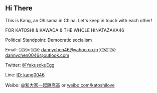 ## Hi There

This is Kang, an Ohisama in China. Let's keep in touch with each other!

FOR KATOSHI & KAWADA & THE WHOLE HINATAZAKA46

Political Standpoint: Democratic socialism

Email: 🇯🇵or🇺🇲: [dannychen46@yahoo.co.jp](mailto:dannychen46@yahoo.co.jp)  🇨🇳🇹🇼: [dannychen0046@outlook.com](mailto:dannychen0046@outlook.com)

Twitter: [@YakusokuEgg](http://twitter.com/YakusokuEgg)

Line: [ID: kang0046](http://dch46.github.io/about)

Weibo: [@和大家一起跳高高](http://weibo.com/katoshilove) or [weibo.com/katoshilove](http://weibo.com/katoshilove)
